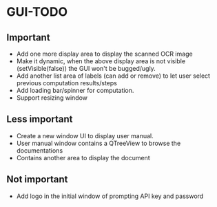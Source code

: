 # GUI-TODO
## Important
* Add one more display area to display the scanned OCR image
* Make it dynamic, when the above display area is not visible (setVisible(false)) the GUI won't be bugged/ugly.
* Add another list area of labels (can add or remove) to let user select previous computation results/steps
* Add loading bar/spinner for computation.
* Support resizing window

## Less important
* Create a new window UI to display user manual.
* User manual window contains a QTreeView to browse the documentations
* Contains another area to display the document

## Not important
* Add logo in the initial window of prompting API key and password

